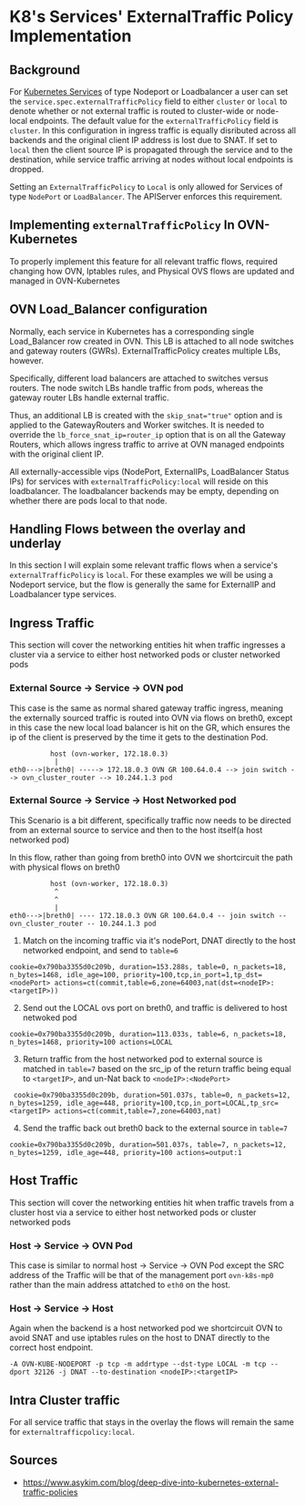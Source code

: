 # K8's Services' ExternalTraffic Policy Implementation

## Background

For [Kubernetes Services](https://kubernetes.io/docs/concepts/services-networking/service/) of type Nodeport or
Loadbalancer a user can set the `service.spec.externalTrafficPolicy` field to either `cluster` or `local` to denote
whether or not external traffic is routed to cluster-wide or node-local endpoints. The default value for the
`externalTrafficPolicy` field is `cluster`. In this configuration in ingress traffic is equally disributed across all
backends and the original client IP address is lost due to SNAT. If set to `local` then the client
source IP is propagated through the service and to the destination, while service traffic arriving at nodes without
local endpoints is dropped.

Setting an `ExternalTrafficPolicy` to `Local` is only allowed for Services of type `NodePort` or `LoadBalancer`. The
APIServer enforces this requirement.

## Implementing `externalTrafficPolicy` In OVN-Kubernetes

To properly implement this feature for all relevant traffic flows, required changing how OVN, Iptables rules, and
Physical OVS flows are updated and managed in OVN-Kubernetes

## OVN Load_Balancer configuration

Normally, each service in Kubernetes has a corresponding single Load_Balancer row created in OVN. This LB is attached
to all node switches and gateway routers (GWRs). ExternalTrafficPolicy creates multiple LBs, however.

Specifically, different load balancers are attached to switches versus routers. The node switch LBs handle traffic from pods,
whereas the gateway router LBs handle external traffic.

Thus, an additional LB is created with the `skip_snat="true"` option and is applied to the GatewayRouters
and Worker switches. It is needed to override the `lb_force_snat_ip=router_ip` option that is on all the Gateway Routers,
which allows ingress traffic to arrive at OVN managed endpoints with the original client IP.

All externally-accessible vips (NodePort, ExternalIPs, LoadBalancer Status IPs) for services with `externalTrafficPolicy:local`
will reside on this loadbalancer. The loadbalancer backends may be empty, depending on whether there are pods local
to that node.

## Handling Flows between the overlay and underlay

In this section I will explain some relevant traffic flows when a service's `externalTrafficPolicy` is `local`.  For
these examples we will be using a Nodeport service, but the flow is generally the same for ExternalIP and Loadbalancer
type services.

## Ingress Traffic

This section will cover the networking entities hit when traffic ingresses a cluster via a service to either host
networked pods or cluster networked pods

### External Source -> Service -> OVN pod

This case is the same as normal shared gateway traffic ingress, meaning the externally sourced traffic is routed into
OVN via flows on breth0, except in this case the new local load balancer is hit on the GR, which ensures the ip of the
client is preserved  by the time it gets to the destination Pod.

```text
          host (ovn-worker, 172.18.0.3) 
           |
eth0--->|breth0| -----> 172.18.0.3 OVN GR 100.64.0.4 --> join switch --> ovn_cluster_router --> 10.244.1.3 pod

```

### External Source -> Service -> Host Networked pod

This Scenario is a bit different, specifically traffic now needs to be directed from an external source to service and
then to the host itself(a host networked pod)

In this flow, rather than going from breth0 into OVN we shortcircuit the path with physical flows on breth0

```text
          host (ovn-worker, 172.18.0.3) 
           ^
           ^
           |
eth0--->|breth0| ---- 172.18.0.3 OVN GR 100.64.0.4 -- join switch -- ovn_cluster_router -- 10.244.1.3 pod

```

1. Match on the incoming traffic via it's nodePort, DNAT directly to the host networked endpoint, and send to `table=6`

```
cookie=0x790ba3355d0c209b, duration=153.288s, table=0, n_packets=18, n_bytes=1468, idle_age=100, priority=100,tcp,in_port=1,tp_dst=<nodePort> actions=ct(commit,table=6,zone=64003,nat(dst=<nodeIP>:<targetIP>))
```

2. Send out the LOCAL ovs port on breth0, and traffic is delivered to host netwoked pod

```
cookie=0x790ba3355d0c209b, duration=113.033s, table=6, n_packets=18, n_bytes=1468, priority=100 actions=LOCAL
```

3. Return traffic from the host networked pod to external source is matched in `table=7` based on the src_ip of the return
   traffic being equal to `<targetIP>`, and un-Nat back to `<nodeIP>:<NodePort>`

```
 cookie=0x790ba3355d0c209b, duration=501.037s, table=0, n_packets=12, n_bytes=1259, idle_age=448, priority=100,tcp,in_port=LOCAL,tp_src=<targetIP> actions=ct(commit,table=7,zone=64003,nat)
```

4. Send the traffic back out breth0 back to the external source in `table=7`

```
cookie=0x790ba3355d0c209b, duration=501.037s, table=7, n_packets=12, n_bytes=1259, idle_age=448, priority=100 actions=output:1
```

## Host Traffic

This section will cover the networking entities hit when traffic travels from a cluster host via a service to either host
networked pods or cluster networked pods

### Host -> Service -> OVN Pod

This case is similar to normal host -> Service -> OVN Pod except the SRC address of the Traffic will be that of the
management port `ovn-k8s-mp0` rather than the main address attatched to `eth0` on the host.

### Host -> Service -> Host

Again when the backend is a host networked pod we shortcircuit OVN to avoid SNAT and use iptables rules on the host
to DNAT directly to the correct host endpoint.

```
-A OVN-KUBE-NODEPORT -p tcp -m addrtype --dst-type LOCAL -m tcp --dport 32126 -j DNAT --to-destination <nodeIP>:<targetIP>
```

## Intra Cluster traffic

For all service traffic that stays in the overlay the flows will remain the same for `externaltrafficpolicy:local`.

## Sources
- https://www.asykim.com/blog/deep-dive-into-kubernetes-external-traffic-policies
